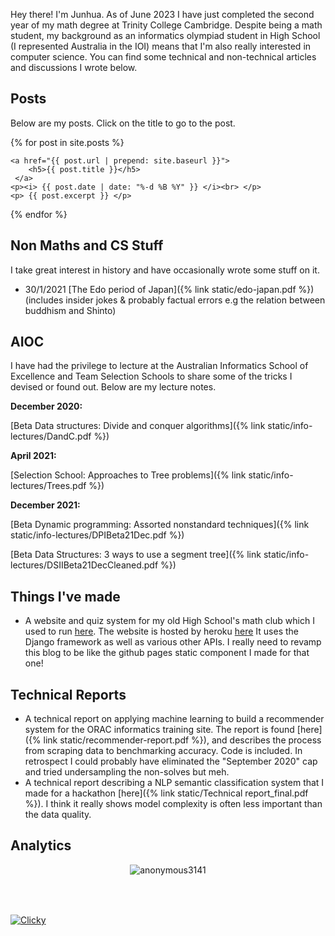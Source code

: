 Hey there! I'm Junhua. As of June 2023 I have just completed the second year of my math degree at Trinity College Cambridge. Despite being a math student, my background as an informatics olympiad student in High School (I represented Australia in the IOI) means that I'm also really interested in computer science. You can find some technical and non-technical articles and discussions I wrote below.

## Posts
Below are my posts. Click on the title to go to the post.
<div id="html" markdown="0">

{% for post in site.posts %}

    <a href="{{ post.url | prepend: site.baseurl }}">
	    <h5>{{ post.title }}</h5> 
     </a>
	<p><i> {{ post.date | date: "%-d %B %Y" }} </i><br> </p>
	<p> {{ post.excerpt }} </p>
{% endfor %}

</div>

## Non Maths and CS Stuff

I take great interest in history and have occasionally wrote some stuff on it. 
- 30/1/2021 [The Edo period of Japan]({% link static/edo-japan.pdf %}) (includes insider jokes & probably factual errors e.g the relation between buddhism and Shinto)

## AIOC

I have had the privilege to lecture at the Australian Informatics School of Excellence and Team Selection Schools to share some of the tricks I devised or found out. Below are my lecture notes.

**December 2020:** 

[Beta Data structures: Divide and conquer algorithms]({% link static/info-lectures/DandC.pdf %})

**April 2021:**

[Selection School: Approaches to Tree problems]({% link static/info-lectures/Trees.pdf %})

**December 2021:**

[Beta Dynamic programming: Assorted nonstandard techniques]({% link static/info-lectures/DPIBeta21Dec.pdf %})

[Beta Data Structures: 3 ways to use a segment tree]({% link static/info-lectures/DSIIBeta21DecCleaned.pdf %})

## Things I've made

- A website and quiz system for my old High School's math club which I used to run [here](https://github.com/Maths-Club). The website is hosted by heroku [here](https://cgsmathclub.herokuapp.com/) It uses the Django framework as well as various other APIs. I really need to revamp this blog to be like the github pages static component I made for that one!


## Technical Reports
- A technical report on applying machine learning to build a recommender system for the ORAC informatics training site. The report is found [here]({% link static/recommender-report.pdf %}), and describes the process from scraping data to benchmarking accuracy. Code is included. In retrospect I could probably have eliminated the "September 2020" cap and tried undersampling the non-solves but meh.
- A technical report describing a NLP semantic classification system that I made for a hackathon [here]({% link static/Technical report_final.pdf %}). I think it really shows model complexity is often less important than the data quality.

## Analytics

<div id="counter" markdown="0">
<p align="center"> <img src="https://komarev.com/ghpvc/?username=anonymous3141&label=Profile%20views&color=ce9927&style=flat" alt="anonymous3141" /> </p> 
<script async src="//static.getclicky.com/101348632.js"></script>
<noscript><p><img alt="Clicky" width="1" height="1" src="//in.getclicky.com/101348632ns.gif" /></p></noscript>
	<script src="//widgets.clicky.com/tally/?site_id=101348632&sitekey=eaeb7af83e9066d35d6790f7defc3f7a&width=175&height=250&title=&hide_title=0&hide_branding=0" type="text/javascript"></script>
	<br><br>
	<a title="Real Time Web Analytics" href="http://clicky.com/101348632"><img alt="Clicky" src="//static.getclicky.com/media/links/badge.gif" border="0" /></a>
</div>

